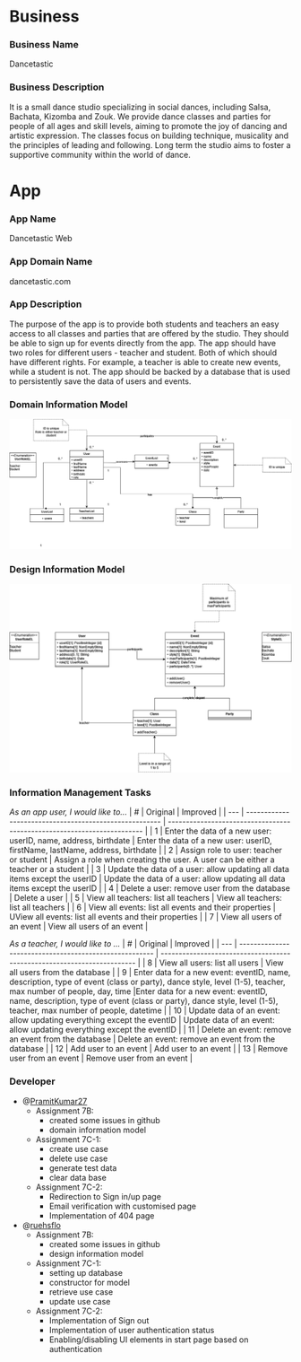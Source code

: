# Business
### Business Name
Dancetastic

### Business Description
It is a small dance studio specializing in social dances, including Salsa, Bachata, Kizomba and Zouk. We provide dance classes and parties for people of all ages and skill levels, aiming to promote the joy of dancing and artistic expression. The classes focus on building technique, musicality and the principles of leading and following. Long term the studio aims to foster a supportive community within the world of dance. 

# App
### App Name
Dancetastic Web

### App Domain Name
dancetastic.com

### App Description
The purpose of the app is to provide both students and teachers an easy access to all classes and parties that are offered by the studio. They should be able to sign up for events directly from the app. The app should have two roles for different users - teacher and student. Both of which should have different rights. For example, a teacher is able to create new events, while a student is not. The app should be backed by a database that is used to persistently save the data of users and events. 

### Domain Information Model

![Domain information model](uml/domain_information_model.png?raw=true)

### Design Information Model

![Design Information model](uml/design_information_model.png?raw=true)


### Information Management Tasks

_As an app user, I would like to..._
| # | Original | Improved |
| --- | ------------------------------------------------------ | ----------------------------------------------------------------------- |
| 1 | Enter the data of a new user: userID, name, address, birthdate | Enter the data of a new user: userID, firstName, lastName, address, birthdate |
| 2 | Assign role to user: teacher or student | Assign a role when creating the user. A user can be either a teacher or a student  |
| 3 | Update the data of a user: allow updating all data items except the userID |  Update the data of a user: allow updating all data items except the userID |
| 4 | Delete a user: remove user from the database | Delete a user |
| 5 | View all teachers: list all teachers | View all teachers: list all teachers |
| 6 | View all events: list all events and their properties | UView all events: list all events and their properties |
| 7 | View all users of an event | View all users of an event |

_As a teacher, I would like to ..._
| # | Original | Improved |
| --- | ------------------------------------------------------ | ----------------------------------------------------------------------- |
| 8 | View all users: list all users |  View all users from the database |
| 9 | Enter data for a new event: eventID, name, description, type of event (class or party), dance style, level (1-5), teacher, max number of people, day, time |Enter data for a new event: eventID, name, description, type of event (class or party), dance style, level (1-5), teacher, max number of people, datetime |
| 10 | Update data of an event: allow updating everything except the eventID | Update data of an event: allow updating everything except the eventID |
| 11 | Delete an event: remove an event from the database | Delete an event: remove an event from the database |
| 12 | Add user to an event | Add user to an event |
| 13 | Remove user from an event | Remove user from an event |


### Developer 
- @[PramitKumar27](https://github.com/PramitKumar27)
    - Assignment 7B:
        - created some issues in github
        - domain information model
    - Assignment 7C-1:
        - create use case
        - delete use case
        - generate test data
        - clear data base
    - Assignment 7C-2:
        - Redirection to Sign in/up page 
        - Email verification with customised page 
        - Implementation of 404 page
- @[ruehsflo](https://github.com/ruehsflo)
    - Assignment 7B:
        - created some issues in github
        - design information model
    - Assignment 7C-1:
        - setting up database
        - constructor for model
        - retrieve use case
        - update use case
    - Assignment 7C-2:
        - Implementation of Sign out
        - Implementation of user authentication status
        - Enabling/disabling UI elements in start page based on authentication